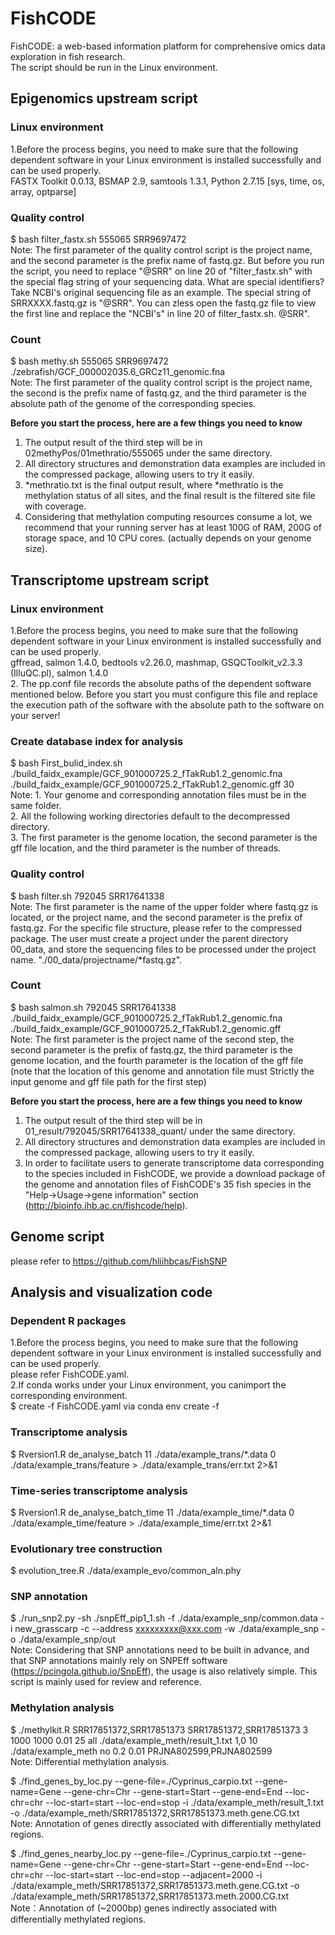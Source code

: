 # FishCODE
FishCODE: a web-based information platform for comprehensive omics data exploration in fish research.  
The script should be run in the Linux environment.  

## Epigenomics upstream script  
### Linux environment  
1.Before the process begins, you need to make sure that the following dependent software in your Linux environment is installed successfully and can be used properly.    
FASTX Toolkit 0.0.13, BSMAP 2.9, samtools 1.3.1, Python 2.7.15 [sys, time, os, array, optparse]  

### Quality control
$ bash filter_fastx.sh 555065 SRR9697472  
Note: The first parameter of the quality control script is the project name, and the second parameter is the prefix name of fastq.gz. But before you run the script, you need to replace "@SRR" on line 20 of "filter_fastx.sh" with the special flag string of your sequencing data. What are special identifiers? Take NCBI's original sequencing file as an example. The special string of SRRXXXX.fastq.gz is "@SRR". You can zless open the fastq.gz file to view the first line and replace the "NCBI's" in line 20 of filter_fastx.sh. @SRR".  

### Count
$ bash methy.sh 555065 SRR9697472 ./zebrafish/GCF_000002035.6_GRCz11_genomic.fna  
Note: The first parameter of the quality control script is the project name, the second is the prefix name of fastq.gz, and the third parameter is the absolute path of the genome of the corresponding species.  

**Before you start the process, here are a few things you need to know**  
1. The output result of the third step will be in 02methyPos/01methratio/555065 under the same directory.  
2. All directory structures and demonstration data examples are included in the compressed package, allowing users to try it easily.  
3. *methratio.txt is the final output result, where *methratio is the methylation status of all sites, and the final result is the filtered site file with coverage.  
4. Considering that methylation computing resources consume a lot, we recommend that your running server has at least 100G of RAM, 200G of storage space, and 10 CPU cores. (actually depends on your genome size).  

## Transcriptome upstream script
### Linux environment  
1.Before the process begins, you need to make sure that the following dependent software in your Linux environment is installed successfully and can be used properly.    
gffread, salmon 1.4.0, bedtools v2.26.0, mashmap, GSQCToolkit_v2.3.3 (IlluQC.pl), salmon 1.4.0  
2. The pp.conf file records the absolute paths of the dependent software mentioned below. Before you start you must configure this file and replace the execution path of the software with the absolute path to the software on your server!  

### Create database index for analysis
$ bash First_bulid_index.sh ./build_faidx_example/GCF_901000725.2_fTakRub1.2_genomic.fna ./build_faidx_example/GCF_901000725.2_fTakRub1.2_genomic.gff 30  
Note: 1. Your genome and corresponding annotation files must be in the same folder.   
2. All the following working directories default to the decompressed directory.  
3. The first parameter is the genome location, the second parameter is the gff file location, and the third parameter is the number of threads.  

### Quality control
$ bash filter.sh 792045 SRR17641338  
Note: The first parameter is the name of the upper folder where fastq.gz is located, or the project name, and the second parameter is the prefix of fastq.gz. For the specific file structure, please refer to the compressed package. The user must create a project under the parent directory 00_data, and store the sequencing files to be processed under the project name. "./00_data/projectname/*fastq.gz".  

### Count
$ bash salmon.sh 792045 SRR17641338 ./build_faidx_example/GCF_901000725.2_fTakRub1.2_genomic.fna ./build_faidx_example/GCF_901000725.2_fTakRub1.2_genomic.gff  
Note: The first parameter is the project name of the second step, the second parameter is the prefix of fastq.gz, the third parameter is the genome location, and the fourth parameter is the location of the gff file (note that the location of this genome and annotation file must Strictly the input genome and gff file path for the first step)  

**Before you start the process, here are a few things you need to know**  
1. The output result of the third step will be in 01_result/792045/SRR17641338_quant/ under the same directory.  
2. All directory structures and demonstration data examples are included in the compressed package, allowing users to try it easily.  
3. In order to facilitate users to generate transcriptome data corresponding to the species included in FishCODE, we provide a download package of the genome and annotation files of FishCODE's 35 fish species in the "Help->Usage->gene information" section (http://bioinfo.ihb.ac.cn/fishcode/help).  

## Genome script  
please refer to https://github.com/hliihbcas/FishSNP

## Analysis and visualization code
### Dependent R packages
1.Before the process begins, you need to make sure that the following dependent software in your Linux environment is installed successfully and can be used properly.    
please refer FishCODE.yaml.  
2.If conda works under your Linux environment, you canimport the corresponding environment.  
$ create -f FishCODE.yaml via conda env create -f  

### Transcriptome analysis
$ Rversion1.R de_analyse_batch 11 ./data/example_trans/*.data 0 ./data/example_trans/feature > ./data/example_trans/err.txt 2>&1  

### Time-series transcriptome analysis
$ Rversion1.R de_analyse_batch_time 11 ./data/example_time/*.data 0 ./data/example_time/feature > ./data/example_time/err.txt 2>&1  

### Evolutionary tree construction  
$ evolution_tree.R ./data/example_evo/common_aln.phy

### SNP annotation  
$ ./run_snp2.py -sh ./snpEff_pip1_1.sh -f ./data/example_snp/common.data -i new_grasscarp -c --address xxxxxxxxx@xxx.com -w ./data/example_snp -o ./data/example_snp/out  
Note: Considering that SNP annotations need to be built in advance, and that SNP annotations mainly rely on SNPEff software (https://pcingola.github.io/SnpEff), the usage is also relatively simple. This script is mainly used for review and reference.

### Methylation analysis  
$ ./methylkit.R SRR17851372,SRR17851373 SRR17851372,SRR17851373 3 1000 1000 0.01 25 all ./data/example_meth/result_1.txt 1,0 10 ./data/example_meth no 0.2 0.01 PRJNA802599,PRJNA802599  
Note: Differential methylation analysis.  

$ ./find_genes_by_loc.py --gene-file=./Cyprinus_carpio.txt --gene-name=Gene --gene-chr=Chr --gene-start=Start --gene-end=End --loc-chr=chr --loc-start=start --loc-end=stop -i ./data/example_meth/result_1.txt -o ./data/example_meth/SRR17851372,SRR17851373.meth.gene.CG.txt  
Note: Annotation of genes directly associated with differentially methylated regions.  

$ ./find_genes_nearby_loc.py --gene-file=./Cyprinus_carpio.txt --gene-name=Gene --gene-chr=Chr --gene-start=Start --gene-end=End --loc-chr=chr --loc-start=start --loc-end=stop  --adjacent=2000 -i ./data/example_meth/SRR17851372,SRR17851373.meth.gene.CG.txt -o ./data/example_meth/SRR17851372,SRR17851373.meth.2000.CG.txt  
Note：Annotation of (~2000bp) genes indirectly associated with differentially methylated regions.  
